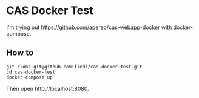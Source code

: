 # CAS Docker Test

I'm trying out https://github.com/apereo/cas-webapp-docker with docker-compose.


## How to

```
git clone git@github.com:fiedl/cas-docker-test.git
cd cas-docker-test
docker-compose up
```

Then open http://localhost:8080.

